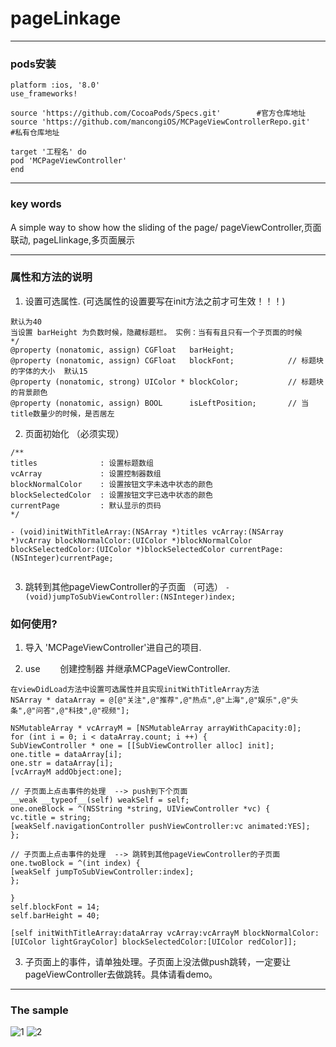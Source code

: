 # pageLinkage


***
### pods安装
```
platform :ios, '8.0'
use_frameworks!

source 'https://github.com/CocoaPods/Specs.git'        #官方仓库地址
source 'https://github.com/mancongiOS/MCPageViewControllerRepo.git'      #私有仓库地址

target '工程名' do
pod 'MCPageViewController'
end
```

***
### key words
A simple way to show how the sliding of the page/
pageViewController,页面联动, pageLIinkage,多页面展示

***

### 属性和方法的说明
1. 设置可选属性. (可选属性的设置要写在init方法之前才可生效！！！)
```
默认为40
当设置 barHeight 为负数时候，隐藏标题栏。 实例：当有有且只有一个子页面的时候
*/
@property (nonatomic, assign) CGFloat   barHeight;
@property (nonatomic, assign) CGFloat   blockFont;            // 标题块的字体的大小  默认15
@property (nonatomic, strong) UIColor * blockColor;           // 标题块的背景颜色
@property (nonatomic, assign) BOOL      isLeftPosition;       // 当title数量少的时候，是否居左
```
2. 页面初始化 （必须实现）
```
/**
titles              : 设置标题数组
vcArray             : 设置控制器数组
blockNormalColor    : 设置按钮文字未选中状态的颜色
blockSelectedColor  : 设置按钮文字已选中状态的颜色
currentPage         : 默认显示的页码
*/

- (void)initWithTitleArray:(NSArray *)titles vcArray:(NSArray *)vcArray blockNormalColor:(UIColor *)blockNormalColor blockSelectedColor:(UIColor *)blockSelectedColor currentPage:(NSInteger)currentPage;


```
3.  跳转到其他pageViewController的子页面 （可选）
```- (void)jumpToSubViewController:(NSInteger)index;```


### 如何使用?
1. 导入 'MCPageViewController'进自己的项目.

2. use
        创建控制器 并继承MCPageViewController.
```
在viewDidLoad方法中设置可选属性并且实现initWithTitleArray方法
NSArray * dataArray = @[@"关注",@"推荐",@"热点",@"上海",@"娱乐",@"头条",@"问答",@"科技",@"视频"];

NSMutableArray * vcArrayM = [NSMutableArray arrayWithCapacity:0];
for (int i = 0; i < dataArray.count; i ++) {
SubViewController * one = [[SubViewController alloc] init];
one.title = dataArray[i];
one.str = dataArray[i];
[vcArrayM addObject:one];

// 子页面上点击事件的处理  --> push到下个页面
__weak __typeof__(self) weakSelf = self;
one.oneBlock = ^(NSString *string, UIViewController *vc) {
vc.title = string;
[weakSelf.navigationController pushViewController:vc animated:YES];
};

// 子页面上点击事件的处理  --> 跳转到其他pageViewController的子页面
one.twoBlock = ^(int index) {
[weakSelf jumpToSubViewController:index];
};

}
self.blockFont = 14;
self.barHeight = 40;

[self initWithTitleArray:dataArray vcArray:vcArrayM blockNormalColor:[UIColor lightGrayColor] blockSelectedColor:[UIColor redColor]];
```
3. 子页面上的事件，请单独处理。子页面上没法做push跳转，一定要让pageViewController去做跳转。具体请看demo。

***
### The sample
![1](https://github.com/mancongiOS/pageLinkage/blob/master/1.png)
![2](https://github.com/mancongiOS/pageLinkage/blob/master/2.png)
